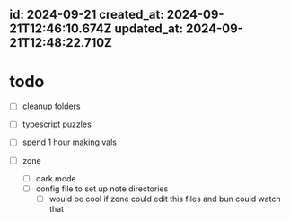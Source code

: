 id: 2024-09-21
created_at: 2024-09-21T12:46:10.674Z
updated_at: 2024-09-21T12:48:22.710Z
---
# todo

- [ ] cleanup folders 
- [ ] typescript puzzles
- [ ] spend 1 hour making vals

- [ ] zone 
  - [ ] dark mode
  - [ ] config file to set up note directories 
    - [ ] would be cool if zone could edit this files and bun could watch that 